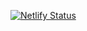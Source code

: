 [![Netlify Status](https://api.netlify.com/api/v1/badges/85427b79-f089-4378-b4fa-c463667f67c3/deploy-status)](https://app.netlify.com/sites/wonder-woman-tribute/deploys)



